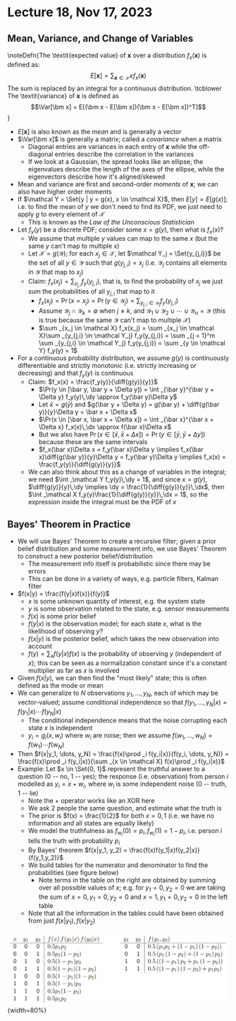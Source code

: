 # Lecture 18, Nov 17, 2023

## Mean, Variance, and Change of Variables

\noteDefn{The \textit{expected value} of $\bm x$ over a distribution $f_x(\bm x)$ is defined as: $$E[\bm x] = \sum _{\bm x \in \mathcal X} xf_x(\bm x)$$
The sum is replaced by an integral for a continuous distribution.
\tcblower
The \textit{variance} of $\bm x$ is defined as $$\Var[\bm x] = E[(\bm x - E[\bm x])(\bm x - E[\bm x])^T]$$}

* $E[\bm x]$ is also known as the *mean* and is generally a vector
* $\Var[\bm x]$ is generally a matrix; called a *covariance* when a matrix
	* Diagonal entries are variances in each entry of $\bm x$ while the off-diagonal entries describe the correlation in the variances
	* If we look at a Gaussian, the spread looks like an ellipse; the eigenvalues describe the length of the axes of the ellipse, while the eigenvectors describe how it's aligned/skewed
* Mean and variance are first and second-order *moments* of $\bm x$; we can also have higher order moments
* If $\mathcal Y = \Set{y | y = g(x), x \in \mathcal X}$, then $E[y] = E[g(x)]$; i.e. to find the mean of $y$ we don't need to find its PDF, we just need to apply $g$ to every element of $\mathcal X$
	* This is known as the *Law of the Unconscious Statistician*
* Let $f_y(y)$ be a discrete PDF; consider some $x = g(y)$, then what is $f_x(x)$?
	* We assume that multiple $y$ values can map to the same $x$ (but the same $y$ can't map to multiple $x$)
	* Let $\mathcal X = g(\mathcal Y)$; for each $x_j \in \mathcal X$, let $\mathcal Y_j = \Set{y_{j,i}}$ be the set of all $y \in \mathcal Y$ such that $g(y_{j,i}) = x_j$ (i.e. $\mathcal Y_j$ contains all elements in $\mathcal Y$ that map to $x_j$)
	* Claim: $f_x(x_j) = \sum _{y_{j,i}} f_y(y_{j,i})$, that is, to find the probability of $x_j$ we just sum the probabilities of all $y_{j,i}$ that map to it
		* $f_x(x_j) = \Pr(x = x_j) = \Pr(y \in \mathcal Y_j) = \sum _{y_{j,i} \in \mathcal Y_j} f_y(y_{j,i})$
		* Assume $\mathcal Y_j \cap \mathcal Y_k = \emptyset$ when $j \neq k$, and $\mathcal Y_1 \cup \mathcal Y_2 \cup \cdots \cup \mathcal Y_n = \mathcal Y$ (this is true because the same $\mathcal Y$ can't map to multiple $\mathcal X$)
		* $\sum _{x_j \in \mathcal X} f_x(x_j) = \sum _{x_j \in \mathcal X}\sum _{y_{j,i} \in \mathcal Y_j} f_y(y_{j,i}) = \sum _{j = 1}^m \sum _{y_{j,i} \in \mathcal Y_j} f_y(y_{j,i}) = \sum _{y \in \mathcal Y} f_y(y) = 1$
* For a continuous probability distribution, we assume $g(y)$ is continuously differentiable and strictly monotonic (i.e. strictly increasing or decreasing) and that $f_y(y)$ is continuous
	* Claim: $f_x(x) = \frac{f_y(y)}{\diff{g(y)}{y}}$
		* $\Pr(y \in [\bar y, \bar y + \Delta y]) = \int _{\bar y}^{\bar y + \Delta y} f_y(y)\,\dy \approx f_y(\bar y)\Delta y$
		* Let $\bar x = g(\bar y)$ and $g(\bar y + \Delta y) = g(\bar y) + \diff{g(\bar y)}{y}\Delta y = \bar x + \Delta x$
		* $\Pr(x \in [\bar x, \bar x + \Delta x]) = \int _{\bar x}^{\bar x + \Delta x} f_x(x)\,\dx \approx f(\bar x)\Delta x$
		* But we also have $\Pr(x \in [\bar x, \bar x + \Delta x]) = \Pr(y \in [\bar y, \bar y + \Delta y])$ because these are the same intervals
		* $f_x(\bar x)\Delta x = f_y(\bar x)\Delta y \implies f_x(\bar x)\diff{g(\bar y)}{y}\Delta y = f_y(\bar y)\Delta y \implies f_x(x) = \frac{f_y(y)}{\diff{g(y)}{y}}$
	* We can also think about this as a change of variables in the integral; we need $\int _\mathcal Y f_y(y)\,\dy = 1$, and since $x = g(y)$, $\diff{g(y)}{y}\,\dy \implies \dy = \frac{1}{\diff{g(y)}{y}}\,\dx$, then $\int _\mathcal X f_y(y)\frac{1}{\diff{g(y)}{y}}\,\dx = 1$, so the expression inside the integral must be the PDF of $x$

## Bayes' Theorem in Practice

* We will use Bayes' Theorem to create a recursive filter; given a prior belief distribution and some measurement info, we use Bayes' Theorem to construct a new posterior belief/distribution
	* The measurement info itself is probabilistic since there may be errors
	* This can be done in a variety of ways, e.g. particle filters, Kalman filter
* $f(x|y) = \frac{f(y|x)f(x)}{f(y)}$
	* $x$ is some unknown quantity of interest, e.g. the system state
	* $y$ is some observation related to the state, e.g. sensor measurements
	* $f(x)$ is some prior belief
	* $f(y|x)$ is the observation model; for each state $x$, what is the likelihood of observing $y$?
	* $f(x|y)$ is the posterior belief, which takes the new observation into account
	* $f(y) = \sum _x f(y|x)f(x)$ is the probability of observing $y$ (independent of $x$); this can be seen as a normalization constant since it's a constant multiplier as far as $x$ is involved
* Given $f(x|y)$, we can then find the "most likely" state; this is often defined as the mode or mean
* We can generalize to $N$ observations $y_1, \dots, y_N$, each of which may be vector-valued; assume conditional independence so that $f(y_1, \dots, y_N|x) = f(y_1|x)\cdots f(y_N|x)$
	* The conditional independence means that the noise corrupting each state $x$ is independent
	* $y_i = g_i(x, w_i)$ where $w_i$ are noise; then we assume $f(w_1, \dots, w_N) = f(w_1)\cdots f(w_N)$
* Then $f(x|y_1, \dots, y_N) = \frac{f(x)\prod _i f(y_i|x)}{f(y_i, \dots, y_N)} = \frac{f(x)\prod _i f(y_i|x)}{\sum _{x \in \mathcal X} f(x)\prod _i f(y_i|x)}$
* Example: Let $x \in \Set{0, 1}$ represent the truthful answer to a question (0 -- no, 1 -- yes); the response (i.e. observation) from person $i$ modelled as $y_i = x + w_i$, where $w_i$ is some independent noise (0 -- truth, 1 -- lie)
	* Note the + operator works like an XOR here
	* We ask 2 people the same question, and estimate what the truth is
	* The prior is $f(x) = \frac{1}{2}$ for both $x = 0, 1$ (i.e. we have no information and all states are equally likely)
	* We model the truthfulness as $f_{w_i}(0) = p_i, f_{w_i}(1) = 1 - p_i$, i.e. person $i$ tells the truth with probability $p_i$
	* By Bayes' theorem $f(x|y_1, y_2) = \frac{f(x)f(y_1|x)f(y_2|x)}{f(y_1,y_2)}$
	* We build tables for the numerator and denominator to find the probabilities (see figure below)
		* Note terms in the table on the right are obtained by summing over all possible values of $x$; e.g. for $y_1 = 0, y_2 = 0$ we are taking the sum of $x = 0, y_1 = 0, y_2 = 0$ and $x = 1, y_1 = 0, y_2 = 0$ in the left table
	* Note that all the information in the tables could have been obtained from just $f(x|y_1), f(x|y_2)$

![Probability tables for the example problem.](imgs/lec18_1.png){width=80%}

